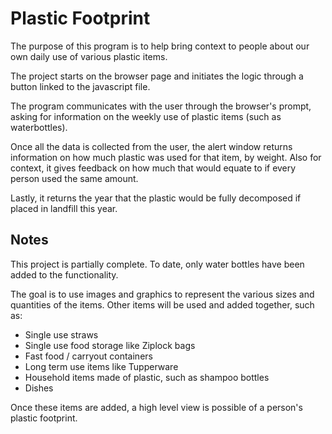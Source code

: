 # Plastic Footprint

The purpose of this program is to help bring context to people about our own daily use of various plastic items.

The project starts on the browser page and initiates the logic through a button linked to the javascript file.

The program communicates with the user through the browser's prompt, asking for information on the weekly use of plastic items (such as waterbottles).

Once all the data is collected from the user, the alert window returns information on how much plastic was used for that item, by weight.  Also for context, it gives feedback on how much that would equate to if every person used the same amount.

Lastly, it returns the year that the plastic would be fully decomposed if placed in landfill this year.

## Notes

This project is partially complete.  To date, only water bottles have been added to the functionality.

The goal is to use images and graphics to represent the various sizes and quantities of the items.  Other items will be used and added together, such as:
- Single use straws
- Single use food storage like Ziplock bags
- Fast food / carryout containers
- Long term use items like Tupperware
- Household items made of plastic, such as shampoo bottles
- Dishes

Once these items are added, a high level view is possible of a person's plastic footprint.